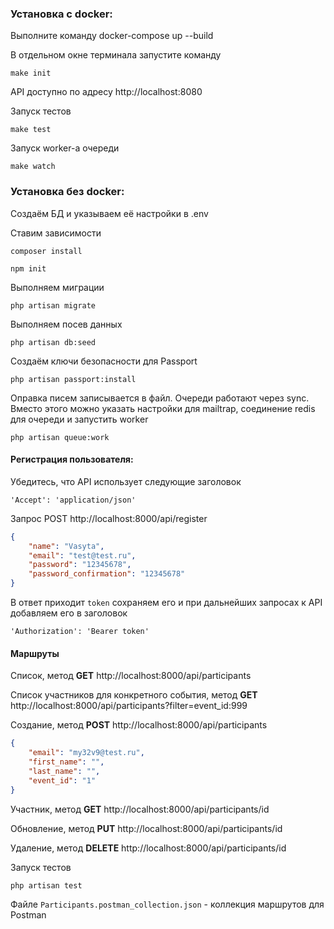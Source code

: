 ### Установка с docker:
Выполните команду docker-compose up --build

В отдельном окне терминала запустите команду
```
make init
```

API доступно по адресу http://localhost:8080

Запуск тестов
```
make test
```

Запуск worker-а очереди
```
make watch
```

### Установка без docker:

Создаём БД и указываем её настройки в .env

Ставим зависимости
```shell
composer install
```
```shell
npm init
```

Выполняем миграции
```shell
php artisan migrate
```

Выполняем посев данных
```shell
php artisan db:seed
```
Создаём ключи безопасности для Passport
```shell
php artisan passport:install
```

Оправка писем записывается в файл. Очереди работают через sync. Вместо этого можно указать настройки для mailtrap, соединение redis для очереди и запустить worker
```shell
php artisan queue:work
```

#### Регистрация пользователя:
Убедитесь, что API использует следующие заголовок
```
'Accept': 'application/json'
```
Запрос POST http://localhost:8000/api/register
```json
{
    "name": "Vasyta",
    "email": "test@test.ru",
    "password": "12345678",
    "password_confirmation": "12345678"
}
```
В ответ приходит `token` сохраняем его и при дальнейших запросах к API добавляем его в заголовок
```
'Authorization': 'Bearer token'
```
#### Маршруты
Список, метод <strong>GET</strong> http://localhost:8000/api/participants

Список участников для конкретного события, метод <strong>GET</strong> http://localhost:8000/api/participants?filter=event_id:999

Создание, метод <strong>POST</strong> http://localhost:8000/api/participants 
```json
{
    "email": "my32v9@test.ru",
    "first_name": "",
    "last_name": "",
    "event_id": "1"
}
```
Участник, метод <strong>GET</strong> http://localhost:8000/api/participants/id

Обновление, метод <strong>PUT</strong> http://localhost:8000/api/participants/id

Удаление, метод <strong>DELETE</strong> http://localhost:8000/api/participants/id

Запуск тестов
```shell
php artisan test
```
Файле `Participants.postman_collection.json` - коллекция маршрутов для Postman
